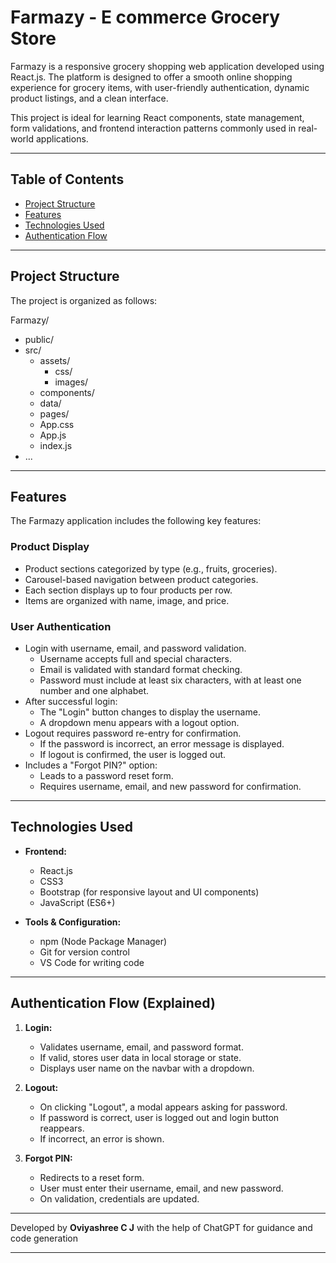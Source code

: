 # Farmazy - E commerce Grocery Store

Farmazy is a responsive grocery shopping web application developed using React.js. The platform is designed to offer a smooth online shopping experience for grocery items, with user-friendly authentication, dynamic product listings, and a clean interface.

This project is ideal for learning React components, state management, form validations, and frontend interaction patterns commonly used in real-world applications.

---

## Table of Contents

- [Project Structure](#project-structure)
- [Features](#features)
- [Technologies Used](#technologies-used)
- [Authentication Flow](#authentication-flow)

---

## Project Structure

The project is organized as follows:

Farmazy/
- public/
- src/
  - assets/
    - css/
    - images/
  - components/
  - data/
  - pages/
  - App.css
  - App.js
  - index.js
- ...

---

## Features

The Farmazy application includes the following key features:

### Product Display

- Product sections categorized by type (e.g., fruits, groceries).
- Carousel-based navigation between product categories.
- Each section displays up to four products per row.
- Items are organized with name, image, and price.

### User Authentication

- Login with username, email, and password validation.
  - Username accepts full and special characters.
  - Email is validated with standard format checking.
  - Password must include at least six characters, with at least one number and one alphabet.
- After successful login:
  - The "Login" button changes to display the username.
  - A dropdown menu appears with a logout option.
- Logout requires password re-entry for confirmation.
  - If the password is incorrect, an error message is displayed.
  - If logout is confirmed, the user is logged out.
- Includes a "Forgot PIN?" option:
  - Leads to a password reset form.
  - Requires username, email, and new password for confirmation.

---

## Technologies Used

- **Frontend:**
  - React.js
  - CSS3
  - Bootstrap (for responsive layout and UI components)
  - JavaScript (ES6+)

- **Tools & Configuration:**
  - npm (Node Package Manager)
  - Git for version control
  - VS Code for writing code

---

## Authentication Flow (Explained)

1. **Login:**
   - Validates username, email, and password format.
   - If valid, stores user data in local storage or state.
   - Displays user name on the navbar with a dropdown.

2. **Logout:**
   - On clicking "Logout", a modal appears asking for password.
   - If password is correct, user is logged out and login button reappears.
   - If incorrect, an error is shown.

3. **Forgot PIN:**
   - Redirects to a reset form.
   - User must enter their username, email, and new password.
   - On validation, credentials are updated.

---

Developed by **Oviyashree C J** with the help of ChatGPT for guidance and code generation

---
